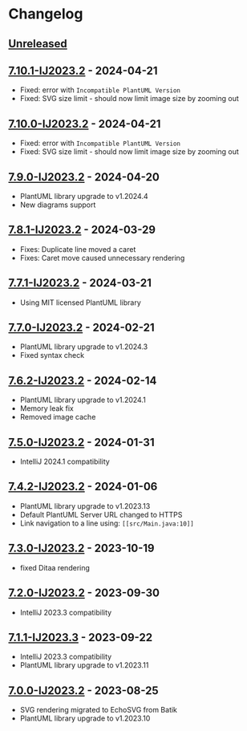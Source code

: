 # Changelog

## [Unreleased]

## [7.10.1-IJ2023.2] - 2024-04-21
- Fixed: error with `Incompatible PlantUML Version`
- Fixed: SVG size limit - should now limit image size by zooming out

## [7.10.0-IJ2023.2] - 2024-04-21
- Fixed: error with `Incompatible PlantUML Version`
- Fixed: SVG size limit - should now limit image size by zooming out

## [7.9.0-IJ2023.2] - 2024-04-20
- PlantUML library upgrade to v1.2024.4
- New diagrams support

## [7.8.1-IJ2023.2] - 2024-03-29
- Fixes: Duplicate line moved a caret
- Fixes: Caret move caused unnecessary rendering

## [7.7.1-IJ2023.2] - 2024-03-21
- Using MIT licensed PlantUML library

## [7.7.0-IJ2023.2] - 2024-02-21
- PlantUML library upgrade to v1.2024.3
- Fixed syntax check

## [7.6.2-IJ2023.2] - 2024-02-14
- PlantUML library upgrade to v1.2024.1
- Memory leak fix
- Removed image cache

## [7.5.0-IJ2023.2] - 2024-01-31
- IntelliJ 2024.1 compatibility

## [7.4.2-IJ2023.2] - 2024-01-06
- PlantUML library upgrade to v1.2023.13
- Default PlantUML Server URL changed to HTTPS
- Link navigation to a line using: `[[src/Main.java:10]]`

## [7.3.0-IJ2023.2] - 2023-10-19
- fixed Ditaa rendering

## [7.2.0-IJ2023.2] - 2023-09-30
- IntelliJ 2023.3 compatibility

## [7.1.1-IJ2023.3] - 2023-09-22
- IntelliJ 2023.3 compatibility
- PlantUML library upgrade to v1.2023.11

## [7.0.0-IJ2023.2] - 2023-08-25
- SVG rendering migrated to EchoSVG from Batik
- PlantUML library upgrade to v1.2023.10

[Unreleased]: https://github.com/esteinberg/plantuml4idea/compare/v7.10.1-IJ2023.2...HEAD
[7.10.1-IJ2023.2]: https://github.com/esteinberg/plantuml4idea/compare/v7.10.0-IJ2023.2...v7.10.1-IJ2023.2
[7.10.0-IJ2023.2]: https://github.com/esteinberg/plantuml4idea/compare/v7.9.0-IJ2023.2...v7.10.0-IJ2023.2
[7.9.0-IJ2023.2]: https://github.com/esteinberg/plantuml4idea/compare/v7.8.1-IJ2023.2...v7.9.0-IJ2023.2
[7.8.1-IJ2023.2]: https://github.com/esteinberg/plantuml4idea/compare/v7.7.1-IJ2023.2...v7.8.1-IJ2023.2
[7.8.0-IJ2023.2]: https://github.com/esteinberg/plantuml4idea/compare/v7.7.1-IJ2023.2...v7.8.0-IJ2023.2
[7.7.1-IJ2023.2]: https://github.com/esteinberg/plantuml4idea/compare/v7.7.0-IJ2023.2...v7.7.1-IJ2023.2
[7.7.0-IJ2023.2]: https://github.com/esteinberg/plantuml4idea/compare/v7.6.2-IJ2023.2...v7.7.0-IJ2023.2
[7.6.2-IJ2023.2]: https://github.com/esteinberg/plantuml4idea/compare/v7.5.0-IJ2023.2...v7.6.2-IJ2023.2
[7.6.1-IJ2023.2]: https://github.com/esteinberg/plantuml4idea/compare/v7.5.0-IJ2023.2...v7.6.1-IJ2023.2
[7.5.0-IJ2023.2]: https://github.com/esteinberg/plantuml4idea/compare/v7.4.2-IJ2023.2...v7.5.0-IJ2023.2
[7.4.2-IJ2023.2]: https://github.com/esteinberg/plantuml4idea/compare/v7.3.0-IJ2023.2...v7.4.2-IJ2023.2
[7.3.0-IJ2023.2]: https://github.com/esteinberg/plantuml4idea/compare/v7.2.0-IJ2023.2...v7.3.0-IJ2023.2
[7.2.0-IJ2023.2]: https://github.com/esteinberg/plantuml4idea/compare/v7.1.1-IJ2023.3...v7.2.0-IJ2023.2
[7.1.1-IJ2023.3]: https://github.com/esteinberg/plantuml4idea/compare/v7.0.0-IJ2023.2...v7.1.1-IJ2023.3
[7.0.0-IJ2023.2]: https://github.com/esteinberg/plantuml4idea/commits/v7.0.0-IJ2023.2
